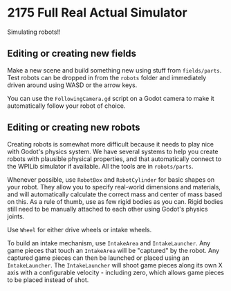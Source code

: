 # 2175 Full Real Actual Simulator

Simulating robots!!

## Editing or creating new fields

Make a new scene and build something new using stuff from `fields/parts`. Test robots can be dropped in from the `robots` folder and immediately driven around using WASD or the arrow keys.

You can use the `FollowingCamera.gd` script on a Godot camera to make it automatically follow your robot of choice.

## Editing or creating new robots

Creating robots is somewhat more difficult because it needs to play nice with Godot's physics system. We have several systems to help you create robots with plausible physical properties, and that automatically connect to the WPILib simulator if available. All the tools are in `robots/parts`.

Whenever possible, use `RobotBox` and `RobotCylinder` for basic shapes on your robot. They allow you to specify real-world dimensions and materials, and will automatically calculate the correct mass and center of mass based on this. As a rule of thumb, use as few rigid bodies as you can. Rigid bodies still need to be manually attached to each other using Godot's physics joints.

Use `Wheel` for either drive wheels or intake wheels.

To build an intake mechanism, use `IntakeArea` and `IntakeLauncher`. Any game pieces that touch an `IntakeArea` will be "captured" by the robot. Any captured game pieces can then be launched or placed using an `IntakeLauncher`. The `IntakeLauncher` will shoot game pieces along its own X axis with a configurable velocity - including zero, which allows game pieces to be placed instead of shot.
